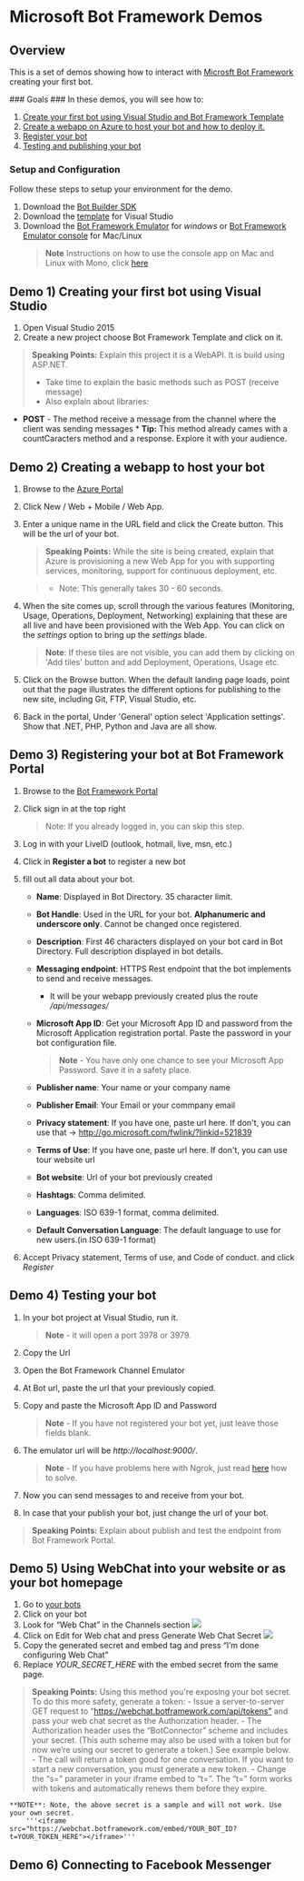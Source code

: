 # Microsoft Bot Framework Demos #

<a name="Overview"></a>
## Overview ##
This is a set of demos showing how to interact with [Microsft Bot Framework](https://dev.botframework.com) creating your first bot.

<a id="goals" />
### Goals ###
In these demos, you will see how to:

1. [Create your first bot using Visual Studio and Bot Framework Template](#Demo1)
2. [Create a webapp on Azure to host your bot and how to deploy it.](#Demo2)
3. [Register your bot](#Demo3)
4. [Testing and publishing your bot](#Demo4)

<a name="setup"></a>
### Setup and Configuration ###
Follow these steps to setup your environment for the demo.

1. Download the [Bot Builder SDK](https://github.com/Microsoft/BotBuilder/tree/master/CSharp)
2. Download the [template](http://aka.ms/bf-bc-vstemplate) for Visual Studio
3. Download the [Bot Framework Emulator](https://aka.ms/bf-bc-emulator) for _windows_ or [Bot Framework Emulator console](https://aka.ms/bfemulator) for Mac/Linux
    > **Note** Instructions on how to use the console app on Mac and Linux with Mono, click [here](https://docs.botframework.com/en-us/tools/bot-framework-emulator/#mac-and-linux-support-using-command-line-emulator)

<a name="Demo1"></a>
## Demo 1) Creating your first bot using Visual Studio ##

1. Open Visual Studio 2015
2. Create a new project choose Bot Framework Template and click on it.

> **Speaking Points:** Explain this project it is a WebAPI. It is build using ASP.NET.
>- Take time to explain the basic methods such as POST (receive message)
>- Also explain about libraries:
       
 * **POST** - The method receive a message from the channel where the client was sending messages
        * **Tip:** This method already cames with a countCaracters method and a response. Explore it with your audience.


<a name="Demo2"></a>
## Demo 2) Creating a webapp to host your bot

1. Browse to the [Azure Portal](https://portal.azure.com)

2. Click New / Web + Mobile / Web App.

3. Enter a unique name in the URL field and click the Create button. This will be the url of your bot.

    > **Speaking Points:** While the site is being created, explain that Azure is provisioning a new Web App for you with supporting services, monitoring, support for continuous deployment, etc.

    >- Note: This generally takes 30 - 60 seconds.

4. When the site comes up, scroll through the various features (Monitoring, Usage, Operations, Deployment, Networking) explaining that these are all live and have been provisioned with the Web App. You can click on the _settings_ option to bring up the _settings_ blade.

    > **Note**: If these tiles are not visible, you can add them by clicking on 'Add tiles' button and add Deployment, Operations, Usage etc.

5. Click on the Browse button. When the default landing page loads, point out that the page illustrates the different options for publishing to the new site, including Git, FTP, Visual Studio, etc.

6.  Back in the portal, Under 'General' option select 'Application settings'. Show that .NET, PHP, Python and Java are all show.


<a name="Demo3"></a>
## Demo 3) Registering your bot at Bot Framework Portal

1. Browse to the [Bot Framework Portal](https://dev.botframework.com/)

2. Click sign in at the top right

    > Note: If you already logged in, you can skip this step.

3. Log in with your LiveID (outlook, hotmail, live, msn, etc.)

4. Click in **Register a bot** to register a new bot

5. fill out all data about your bot.
    * **Name**: Displayed in Bot Directory. 35 character limit.
    * **Bot Handle**: Used in the URL for your bot. **Alphanumeric and underscore only**. Cannot be changed once registered.
    * **Description**: First 46 characters displayed on your bot card in Bot Directory. Full description displayed in bot details.

    * **Messaging endpoint**: HTTPS Rest endpoint that the bot implements to send and receive messages.
        - It will be your webapp previously created plus the route */api/messages/*
    * **Microsoft App ID**: Get your Microsoft App ID and password from the Microsoft Application registration portal. Paste the password in your bot configuration file.
        > **Note** - You have only one chance to see your Microsoft App Password. Save it in a safety place.

    * **Publisher name**: Your name or your company name
    * **Publisher Email**: Your Email or your commpany email
    * **Privacy statement**: If you have one, paste url here. If don't, you can use that -> http://go.microsoft.com/fwlink/?linkid=521839
    * **Terms of Use**: If you have one, paste url here. If don't, you can use tour website url
    * **Bot website**: Url of your bot previously created
    * **Hashtags**: Comma delimited.
    * **Languages**: ISO 639-1 format, comma delimited.
    * **Default Conversation Language**: The default language to use for new users.(in ISO 639-1 format)

6.  Accept Privacy statement, Terms of use, and Code of conduct. and click _Register_

<a name="Demo4"></a>
## Demo 4) Testing your bot

1. In your bot project at Visual Studio, run it.

    > **Note** - it will open a port 3978 or 3979.

2. Copy the Url

3. Open the Bot Framework Channel Emulator

4. At Bot url, paste the url that your previously copied.

5. Copy and paste the Microsoft App ID and Password

    > **Note** - If you have not registered your bot yet, just leave those fields blank.

6. The emulator url will be _http://localhost:9000/_.

    > **Note** - If you have problems here with Ngrok, just read [here](https://docs.botframework.com/en-us/tools/bot-framework-emulator/#navtitle) how to solve.

7. Now you can send messages to and receive from your bot.

8. In case that your publish your bot, just change the url of your bot.

> **Speaking Points:** Explain about publish and test the endpoint from Bot Framework Portal.


<a name="Demo5"></a>
## Demo 5) Using WebChat into your website or as your bot homepage

1. Go to [your bots](https://dev.botframework.com/#/bots)
2. Click on your bot
3. Look for “Web Chat” in the Channels section
    ![](images/chatwidget-channel.png)
4. Click on Edit for Web chat and press Generate Web Chat Secret
    ![](images/chatwidget-token.PNG)
5. Copy the generated secret and embed tag and press “I’m done configuring Web Chat”
6. Replace _YOUR_SECRET_HERE_ with the embed secret from the same page.

> **Speaking Points:** Using this method you're exposing your bot secret. To do this more safety, generate a token:
    - Issue a server-to-server GET request to “https://webchat.botframework.com/api/tokens” and pass your web chat secret as the Authorization header.
    - The Authorization header uses the “BotConnector” scheme and includes your secret. (This auth scheme may also be used with a token but for now we’re using our secret to generate a token.) See example below.
    - The call will return a token good for one conversation. If you want to start a new conversation, you must generate a new token.
    - Change the “s=” parameter in your iframe embed to “t=”. The “t=” form works with tokens and automatically renews them before they expire.

    **NOTE**: Note, the above secret is a sample and will not work. Use your own secret.
        '''<iframe src="https://webchat.botframework.com/embed/YOUR_BOT_ID?t=YOUR_TOKEN_HERE"></iframe>'''


<a name="Demo6"></a>
## Demo 6) Connecting to Facebook Messenger
